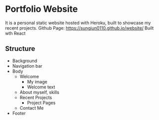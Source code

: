 # Portfolio Website

It is a personal static website hosted with Heroku, built to showcase my recent projects. 
Github Page: https://sungjun0110.github.io/website/
Built wth React

## Structure
* Background 
* Navigation bar
* Body
  * Welcome 
    * My image
    * Welcome text
  * About myself, skills
  * Recent Projects
    * Project Pages
  * Contact Me
* Footer
